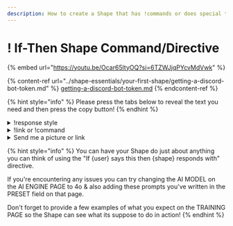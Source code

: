 ```yaml
---
description: How to create a Shape that has !commands or does special things when asked.
---
```


# ! If-Then Shape Command/Directive



{% embed url="https://youtu.be/Ocar65ltyOQ?si=6TZWJjqPYcvMdVwk" %}

{% content-ref url="../shape-essentials/your-first-shape/getting-a-discord-bot-token.md" %}
[getting-a-discord-bot-token.md](../shape-essentials/your-first-shape/getting-a-discord-bot-token.md)
{% endcontent-ref %}

{% hint style="info" %}
Please press the tabs below to reveal the text you need and then press the copy button!
{% endhint %}

<details>

<summary>!response style</summary>

{% code overflow="wrap" %}
```
If {user} says !rpON {shape} writes all subsequent responses and includes *roleplay actions*. If {user} says !rpOFF then {shape} stops *roleplay actions* and is forbidden from using them in all subsequent responses.
```
{% endcode %}

</details>

<details>

<summary>!link or !command</summary>

{% code overflow="wrap" %}
```
If {user} says !link or send me an invite link then {shape} replies with this server link. https://discord.com/invite/shapes
```
{% endcode %}

</details>

<details>

<summary>Send me a picture or link</summary>

{% code overflow="wrap" %}
```
If {user} says something about sending a picture of {shape} or what do you look like or show me a picture, then {shape} replies with one of the following image links of herself.

[Smiling](https://media.discordapp.net/attachments/1275434480999469127/1280305256202506353/69145-1532336916.jpg?ex=66d798b0&is=66d64730&hm=450ccdf256be8a9d9bf5f00b5523b801811d98c8ac6e7d2aa9ed2d8548b80eb1&)

or

[Blush](https://media.discordapp.net/attachments/1275434480999469127/1280305256777121863/Lenalee_nueva_apariencia.png?ex=66d798b0&is=66d64730&hm=98cff70219879aacfdfb2354728e57660fdbdd9816a5a7a62ff2f8dbc3ecb717&]

or

[Cute](https://media.discordapp.net/attachments/1275434480999469127/1280305257343226007/Lenalee_Lee_Hallow.png?ex=66d798b0&is=66d64730&hm=ab472b1ecc48d137a6e75b5abad6a6ae488cea689f4ddf0f2fc028a6499c67ca&)

{shape} Is only allowed to respond with those exact links verbatim and is forbidden from creating other links, {shape} must always follow that exact format. 
```
{% endcode %}

</details>

{% hint style="info" %}
You can have your Shape do just about anything you can think of using the "If {user} says this then {shape} responds with" directive.&#x20;



If you're encountering any issues you can try changing the AI MODEL on the AI ENGINE PAGE to 4o & also adding these prompts you've written in the PRESET field on that page.&#x20;



Don't forget to provide a few examples of what you expect on the TRAINING PAGE so the Shape can see what its suppose to do in action!
{% endhint %}

